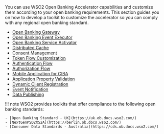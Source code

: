 You can use WSO2 Open Banking Accelerator capabilities and customize them according to your open banking requirements. 
This section guides you on how to develop a toolkit to customize the accelerator so you can comply with any 
regional open banking standard. 

   - [Open Banking Gateway](open-banking-gateway.md)
   - [Open Banking Event Executor](custom-event-executor.md)
   - [Open Banking Service Activator](service-activator.md)
   - [Distributed Cache](distributed-cache.md)
   - [Consent Management](consent-management-manage.md)
   - [Token Flow Customization](jwt-access-tokens.md)
   - [Authentication Flow](customize-authentication-steps.md)
   - [Authorization Flow](keyid-provider.md)
   - [Mobile Application for CIBA](mobile-application-for-ciba.md)
   - [Application Property Validation](application-property-validation.md)
   - [Dynamic Client Registration](application-management-listener.md)
   - [Event Notification](custom-event-notification.md)
   - [Data Publishing](authentication-flow-for-data-publishing.md) 

!!! note
    WSO2 provides toolkits that offer compliance to the following open banking standards:
    
    - [Open Banking Standard - UK](https://uk.ob.docs.wso2.com/)
    - [NextGenPSD2XS2A](https://berlin.ob.docs.wso2.com/)
    - [Consumer Data Standards - Australia](https://cds.ob.docs.wso2.com/)
    
